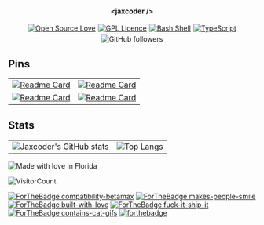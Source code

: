 <h4 style="text-align: center;">&lt;jaxcoder /&gt;</h4>


<div style="display: flex; justify-content: center; flex-wrap: wrap; gap: 5px;">
  <a href="https://github.com/ellerbrock/open-source-badges/">
    <img src="https://badges.frapsoft.com/os/v1/open-source.svg?v=103" alt="Open Source Love" />
  </a>
  <a href="https://opensource.org/licenses/gpl-license.php">
    <img src="https://badges.frapsoft.com/os/gpl/gpl.png?v=103" alt="GPL Licence" />
  </a>
  <a href="https://github.com/ellerbrock/open-source-badges/">
    <img src="https://badges.frapsoft.com/bash/v1/bash.png?v=103" alt="Bash Shell" />
  </a>
  <a href="https://github.com/ellerbrock/typescript-badges/">
    <img src="https://badges.frapsoft.com/typescript/code/typescript.png?v=101" alt="TypeScript" />
  </a>
  <img src="https://img.shields.io/github/followers/codenamejason?style=social" alt="GitHub followers" />
</div>


## Pins
<div style="text-align: center;">
  <table style="margin: auto;">
    <tr>
      <td>
        <a href="https://github.com/codenamejason/jaxcoder-xyz">
          <img src="https://github-readme-stats.vercel.app/api/pin/?username=codenamejason&repo=jaxcoder-xyz" alt="Readme Card" />
        </a>
      </td>
      <td>
        <a href="https://github.com/codenamejason/Foundry-Starter-Kit">
          <img src="https://github-readme-stats.vercel.app/api/pin/?username=codenamejason&repo=Foundry-Starter-Kit" alt="Readme Card" />
        </a>
      </td>
    </tr>
    <tr>
      <td>
        <a href="https://github.com/codenamejason/se-2">
          <img src="https://github-readme-stats.vercel.app/api/pin/?username=codenamejason&repo=se-2" alt="Readme Card" />
        </a>
      </td>
      <td>
        <a href="https://github.com/codenamejason/allo-workshop-1">
          <img src="https://github-readme-stats.vercel.app/api/pin/?username=codenamejason&repo=allo-workshop-1" alt="Readme Card" />
        </a>
      </td>
    </tr>
  </table>
</div>



## Stats
<table>
  <tr>
    <td>
      <img src="https://github-readme-stats.vercel.app/api?username=codenamejason&show_icons=true&theme=tokyonight" alt="Jaxcoder's GitHub stats" />
    </td>
    <td>
      <img src="https://github-readme-stats.vercel.app/api/top-langs/?username=codenamejason&layout=donut" alt="Top Langs" />
    </td>
  </tr>
</table>


![Made with love in Florida](https://madewithlove.now.sh/us?colorA=%23351fdb)


![VisitorCount](https://profile-counter.glitch.me/codenamejason/count.svg)

[![ForTheBadge compatibility-betamax](https://forthebadge.com/images/badges/compatibility-betamax.svg)](https://forthebadge.com)
[![ForTheBadge makes-people-smile](http://ForTheBadge.com/images/badges/makes-people-smile.svg)](http://ForTheBadge.com)
[![ForTheBadge built-with-love](https://forthebadge.com/images/badges/built-with-love.svg)](https://forthebadge.com)
[![ForTheBadge fuck-it-ship-it](https://forthebadge.com/images/badges/fuck-it-ship-it.svg)](https://forthebadge.com)
[![ForTheBadge contains-cat-gifs](https://forthebadge.com/images/badges/contains-cat-gifs.svg)](https://forthebadge.com)
[![forthebadge](https://forthebadge.com/images/badges/code-it-break-it-fix-it.svg)](https://forthebadge.com)
